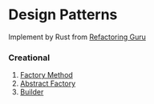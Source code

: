 # Design Patterns
Implement by Rust from [Refactoring Guru](https://refactoring.guru/design-patterns/)

### Creational 
1. [Factory Method](creational/factory-method/README.md)
2. [Abstract Factory](creational/abstract-factory/README.md)
3. [Builder](creational/builder/README.md)